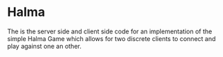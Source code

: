 Halma
=====

The is the server side and client side code for an implementation of the simple Halma Game which allows for two discrete clients to connect and play against one an other. 

